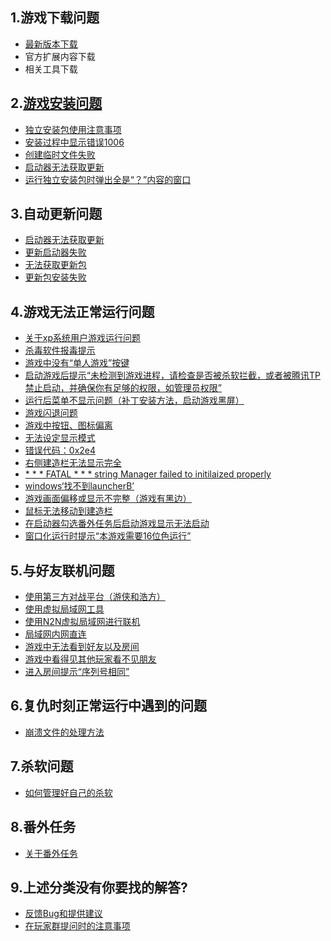 

## **1.游戏下载问题**
- [最新版本下载](/QuestionNAnswer/最新版本下载.md)
- 官方扩展内容下载
- 相关工具下载

## **2.[游戏安装问题](/QuestionNAnswer/游戏安装问题.md)**
- [独立安装包使用注意事项](/QuestionNAnswer/游戏安装问题.md#独立安装包使用注意事项)
- [安装过程中显示错误1006](/QuestionNAnswer/游戏安装问题.md#安装过程中显示错误1006)
- [创建临时文件失败](/QuestionNAnswer/创建临时文件失败.md)
- [启动器无法获取更新](/QuestionNAnswer/启动器无法获得更新.md)
- [运行独立安装包时弹出全是“？”内容的窗口](/QuestionNAnswer/非Unicode语言设置错误.md)


## **3.自动更新问题**
- [启动器无法获取更新](/QuestionNAnswer/启动器无法获得更新.md)
- [更新启动器失败](/QuestionNAnswer/更新启动器失败.md)
- [无法获取更新包](/QuestionNAnswer/无法获取更新包.md)
- [更新包安装失败](/QuestionNAnswer/更新包安装失败.md)

## **4.游戏无法正常运行问题**
- [关于xp系统用户游戏运行问题](/QuestionNAnswer/关于xp系统用户游戏运行问题.md)
- [杀毒软件报毒提示](/QuestionNAnswer/杀毒软件报毒提示.md)
- [游戏中没有“单人游戏”按键](/QuestionNAnswer/游戏中没有“单人游戏”按键.md)
- [启动游戏后提示“未检测到游戏进程，请检查是否被杀软拦截，或者被腾讯TP禁止启动，并确保你有足够的权限，如管理员权限”](/QuestionNAnswer/启动游戏后提示“未检测到游戏进程，请检查是否被杀软拦截，或者被腾讯TP禁止启动，并确保你有足够的权限，如管理员权限”.md)
- [运行后菜单不显示问题（补丁安装方法，启动游戏黑屏）](/QuestionNAnswer/运行后菜单不显示问题.md#RenderPatchFailed)
- [游戏闪退问题](/QuestionNAnswer/闪退问题.md)
- [游戏中按钮、图标偏离](/QuestionNAnswer/游戏中按钮，图标偏离.md)
- [无法设定显示模式](/QuestionNAnswer/无法设定显示模式.md)
- [错误代码：0x2e4](/QuestionNAnswer/错误代码：0x2e4.md)
- [右侧建造栏无法显示完全](/QuestionNAnswer/右侧建造栏无法显示完全.md)
- [* * * FATAL * * * string Manager failed to initilaized properly](/QuestionNAnswer/FATAL弹窗的解决方法.md)
- [windows‘找不到launcherB’](/QuestionNAnswer/windows找不到launcherB.md)
- [游戏画面偏移或显示不完整（游戏有黑边）](/QuestionNAnswer/游戏画面偏移或显示不完整(游戏全屏不能铺满屏幕以及画面有黑边).md)
- [鼠标无法移动到建造栏](/鼠标无法移动到建造栏.md)
- [在启动器勾选番外任务后启动游戏显示无法启动](/QuestionNAnswer/关于番外任务的问题解答.md)
- [窗口化运行时提示“本游戏需要16位色运行”](/QuestionNAnswer/窗口化运行时提示“本游戏需要16位色运行”.md)

## **5.与好友联机问题**
- [使用第三方对战平台（游侠和浩方）](/QuestionNAnswer/使用第三方对战平台.md)
- [使用虚拟局域网工具](/QuestionNAnswer/使用虚拟局域网工具.md)
- [使用N2N虚拟局域网进行联机](/QuestionNAnswer/使用N2N虚拟局域网进行联机.md)
- [局域网内网直连](/QuestionNAnswer/局域网内网直连.md)
- [游戏中无法看到好友以及房间](/QuestionNAnswer/游戏中无法看到好友以及房间.md)
- [游戏中看得见其他玩家看不见朋友](/QuestionNAnswer/游戏中看得见其他玩家看不见朋友.md)
- [进入房间提示“序列号相同”](/QuestionNAnswer/进入房间提示“序列号相同”.md)

## **6.复仇时刻正常运行中遇到的问题**
- [崩溃文件的处理方法](/QuestionNAnswer/debug文件的处理方法.md)

## **7.杀软问题**
- [如何管理好自己的杀软](/QuestionNAnswer/如何管理好自己的杀软.md)

## **8.番外任务**
- [关于番外任务](/QuestionNAnswer/关于番外任务的问题解答.md)

## **9.上述分类没有你要找的解答?**
<a name="上述分类没有你要找的解答"></a>
- [反馈Bug和提供建议](/QuestionNAnswer/反馈Bug和提供建议.md)
- [在玩家群提问时的注意事项](/QuestionNAnswer/在玩家群提问时的注意事项.md)
